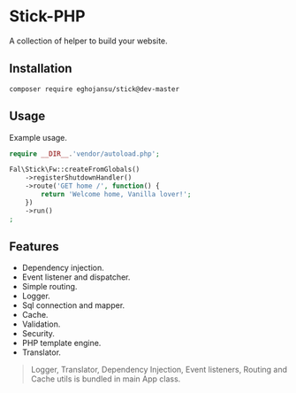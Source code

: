 # Stick-PHP

A collection of helper to build your website.


## Installation

  ```composer require eghojansu/stick@dev-master```

## Usage

Example usage.

```php
require __DIR__.'vendor/autoload.php';

Fal\Stick\Fw::createFromGlobals()
    ->registerShutdownHandler()
    ->route('GET home /', function() {
        return 'Welcome home, Vanilla lover!';
    })
    ->run()
;

```

## Features

- Dependency injection.
- Event listener and dispatcher.
- Simple routing.
- Logger.
- Sql connection and mapper.
- Cache.
- Validation.
- Security.
- PHP template engine.
- Translator.

> Logger, Translator, Dependency Injection, Event listeners, Routing and Cache utils is bundled in main App class.